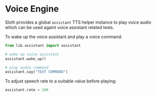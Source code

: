 # Voice Engine

Sloth provides a global `assistant` TTS helper instance to play voice audio which can be used againt voice assistant related tests.

To wake up the voice assistant and play a voice command:

```python
from lib.assistant import assistant

# wake up voice assistant
assistant.wake_up()

# play audio command
assistant.say("TEXT COMMAND")
```

To adjust speech rate to a suitable value before playing:

```python
assistant.rate = 200
```
